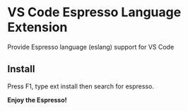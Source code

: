 # VS Code Espresso Language Extension
Provide Espresso language (eslang) support for VS Code

## Install
Press F1, type ext install then search for espresso.

**Enjoy the Espresso!**
